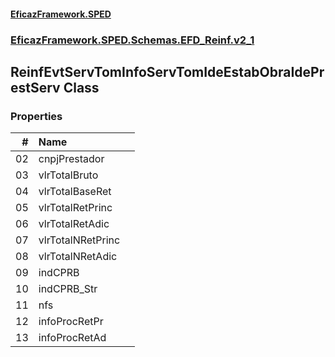 #### [EficazFramework.SPED](EficazFrameworkSPED.md 'EficazFramework SPED')
### [EficazFramework.SPED.Schemas.EFD_Reinf.v2_1](EficazFramework.SPED.Schemas.EFD_Reinf.v2_1.md 'EficazFramework.SPED.Schemas.EFD_Reinf.v2_1')

## ReinfEvtServTomInfoServTomIdeEstabObraIdePrestServ Class
### Properties

| # | Name | |
| ---: | :--- | :--- |
| 02 | cnpjPrestador |  |
| 03 | vlrTotalBruto |  |
| 04 | vlrTotalBaseRet |  |
| 05 | vlrTotalRetPrinc |  |
| 06 | vlrTotalRetAdic |  |
| 07 | vlrTotalNRetPrinc |  |
| 08 | vlrTotalNRetAdic |  |
| 09 | indCPRB |  |
| 10 | indCPRB_Str |  |
| 11 | nfs |  |
| 12 | infoProcRetPr |  |
| 13 | infoProcRetAd |  |
